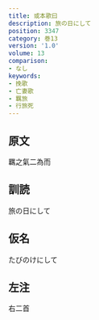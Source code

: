 ```yaml
---
title: 或本歌曰
description: 旅の日にして
position: 3347
category: 巻13
version: '1.0'
volume: 13
comparison:
- なし
keywords:
- 挽歌
- 亡妻歌
- 羈旅
- 行旅死
---
```


## 原文

羈之氣二為而

## 訓読

旅の日にして

## 仮名

たびのけにして

## 左注

右二首
